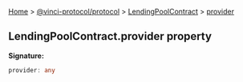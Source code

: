 [Home](./index.md) &gt; [@vinci-protocol/protocol](./protocol.md) &gt; [LendingPoolContract](./protocol.lendingpoolcontract.md) &gt; [provider](./protocol.lendingpoolcontract.provider.md)

## LendingPoolContract.provider property

<b>Signature:</b>

```typescript
provider: any
```
